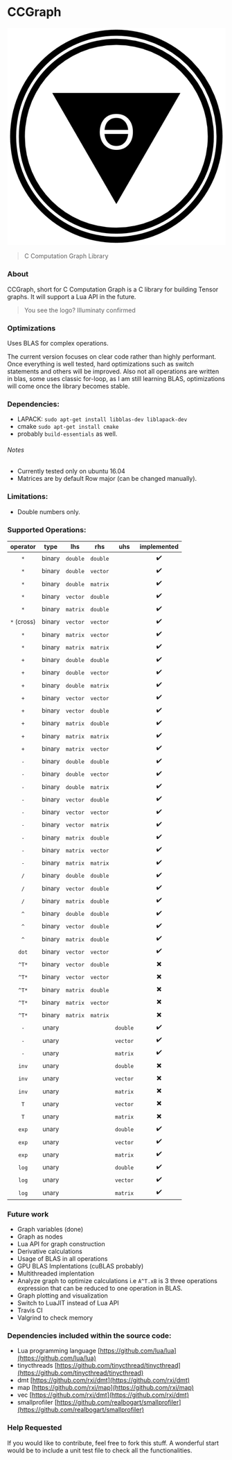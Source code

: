 CCGraph
===

![resources/logo.png](resources/logo.png)

> C Computation Graph Library

### About

CCGraph, short for C Computation Graph is a C library for building Tensor graphs.
It will support a Lua API in the future.

> You see the logo? Illuminaty confirmed

### Optimizations
Uses BLAS for complex operations.

The current version focuses on clear code rather than highly performant.
Once everything is well tested, hard optimizations such as switch statements and others will be improved.
Also not all operations are written in blas, some uses classic for-loop, as I am still learning BLAS,
optimizations will come once the library becomes stable.

### Dependencies:

- LAPACK: `sudo apt-get install libblas-dev liblapack-dev`
- cmake `sudo apt-get install cmake`
- probably `build-essentials` as well.

###### Notes

- Currently tested only on ubuntu 16.04
- Matrices are by default Row major (can be changed manually).

### Limitations:
- Double numbers only.

### Supported Operations:

|operator|type|lhs|rhs|uhs|implemented|
|:---:|:---:|:---:|:---:|:---:|:---:|
|`*`|binary|`double`|`double`||:heavy_check_mark:|
|`*`|binary|`double`|`vector`||:heavy_check_mark:|
|`*`|binary|`double`|`matrix`||:heavy_check_mark:|
|`*`|binary|`vector`|`double`||:heavy_check_mark:|
|`*`|binary|`matrix`|`double`||:heavy_check_mark:|
|`*` (cross)|binary|`vector`|`vector`||:heavy_check_mark:|
|`*`|binary|`matrix`|`vector`||:heavy_check_mark:|
|`*`|binary|`matrix`|`matrix`||:heavy_check_mark:|
|`+`|binary|`double`|`double`||:heavy_check_mark:|
|`+`|binary|`double`|`vector`||:heavy_check_mark:|
|`+`|binary|`double`|`matrix`||:heavy_check_mark:|
|`+`|binary|`vector`|`vector`||:heavy_check_mark:|
|`+`|binary|`vector`|`double`||:heavy_check_mark:|
|`+`|binary|`matrix`|`double`||:heavy_check_mark:|
|`+`|binary|`matrix`|`matrix`||:heavy_check_mark:|
|`+`|binary|`matrix`|`vector`||:heavy_check_mark:|
|`-`|binary|`double`|`double`||:heavy_check_mark:|
|`-`|binary|`double`|`vector`||:heavy_check_mark:|
|`-`|binary|`double`|`matrix`||:heavy_check_mark:|
|`-`|binary|`vector`|`double`||:heavy_check_mark:|
|`-`|binary|`vector`|`vector`||:heavy_check_mark:|
|`-`|binary|`vector`|`matrix`||:heavy_check_mark:|
|`-`|binary|`matrix`|`double`||:heavy_check_mark:|
|`-`|binary|`matrix`|`vector`||:heavy_check_mark:|
|`-`|binary|`matrix`|`matrix`||:heavy_check_mark:|
|`/`|binary|`double`|`double`||:heavy_check_mark:|
|`/`|binary|`vector`|`double`||:heavy_check_mark:|
|`/`|binary|`matrix`|`double`||:heavy_check_mark:|
|`^`|binary|`double`|`double`||:heavy_check_mark:|
|`^`|binary|`vector`|`double`||:heavy_check_mark:|
|`^`|binary|`matrix`|`double`||:heavy_check_mark:|
|`dot`|binary|`vector`|`vector`||:heavy_check_mark:|
|`^T*`|binary|`vector`|`double`||:heavy_multiplication_x:|
|`^T*`|binary|`vector`|`vector`||:heavy_multiplication_x:|
|`^T*`|binary|`matrix`|`double`||:heavy_multiplication_x:|
|`^T*`|binary|`matrix`|`vector`||:heavy_multiplication_x:|
|`^T*`|binary|`matrix`|`matrix`||:heavy_multiplication_x:|
|`-`|unary|||`double`|:heavy_check_mark:|
|`-`|unary|||`vector`|:heavy_check_mark:|
|`-`|unary|||`matrix`|:heavy_check_mark:|
|`inv`|unary|||`double`|:heavy_multiplication_x:|
|`inv`|unary|||`vector`|:heavy_multiplication_x:|
|`inv`|unary|||`matrix`|:heavy_multiplication_x:|
|`T`|unary|||`vector`|:heavy_multiplication_x:|
|`T`|unary|||`matrix`|:heavy_multiplication_x:|
|`exp`|unary|||`double`|:heavy_check_mark:|
|`exp`|unary|||`vector`|:heavy_check_mark:|
|`exp`|unary|||`matrix`|:heavy_check_mark:|
|`log`|unary|||`double`|:heavy_check_mark:|
|`log`|unary|||`vector`|:heavy_check_mark:|
|`log`|unary|||`matrix`|:heavy_check_mark:|

### Future work
- Graph variables (done)
- Graph as nodes
- Lua API for graph construction
- Derivative calculations
- Usage of BLAS in all operations
- GPU BLAS Implentations (cuBLAS probably)
- Multithreaded implentation
- Analyze graph to optimize calculations i.e `A^T.xB` is 3 three operations expression that can be reduced to one operation in BLAS.
- Graph plotting and visualization
- Switch to LuaJIT instead of Lua API
- Travis CI
- Valgrind to check memory

### Dependencies included within the source code:
- Lua programming language [https://github.com/lua/lua](https://github.com/lua/lua)
- tinycthreads [https://github.com/tinycthread/tinycthread](https://github.com/tinycthread/tinycthread)
- dmt [https://github.com/rxi/dmt](https://github.com/rxi/dmt)
- map  [https://github.com/rxi/map](https://github.com/rxi/map)
- vec [https://github.com/rxi/dmt](https://github.com/rxi/dmt)
- smallprofiler [https://github.com/realbogart/smallprofiler](https://github.com/realbogart/smallprofiler)

### Help Requested
If you would like to contribute, feel free to fork this stuff.
A wonderful start would be to include a unit test file to check all the functionalities.

